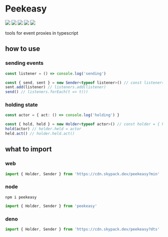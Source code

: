 # Peekeasy
[![](https://badgen.net/packagephobia/install/peekeasy?icon=npm&label&color=black&scale=1.3)](https://www.npmjs.com/package/peekeasy) [![](https://badgen.net/npm/types/tslib?icon=typescript&label&color=black&scale=1.3)](https://github.com/domrally/peekeasy/blob/main/code/context.d.ts) [![](https://badgen.net/badge/license/Fair?color=grey&scale=1.3)](https://github.com/domrally/peekeasy/blob/main/LICENSE) [![](https://badgen.net/github/tag/domrally/peekeasy?icon=git&label&color=grey&scale=1.3)](https://github.com/domrally/peekeasy/releases) [![](https://badgen.net/github/status/domrally/peekeasy?icon=github&label&color=black&scale=1.3)](https://github.com/domrally/peekeasy/actions)

tools for event proxies in typescript

## how to use

### sending events
```ts
const listener = () => console.log('sending')

const { send, sent } = new Sender<typeof listener>() // const listeners = new Set()
sent.add(listener) // listeners.add(listener)
send() // listeners.forEach(t => t())

```

### holding state
```ts
const actor = { act: () => console.log('holding') }

const { hold, held } = new Holder<typeof actor>() // const holder = { held: null }
hold(actor) // holder.held = actor
held.act() // holder.held.act()

```

## what to import

### web
```js
import { Holder, Sender } from 'https://cdn.skypack.dev/peekeasy?min'
```

### node
```
npm i peekeasy
```
```js
import { Holder, Sender } from 'peekeasy'
```

### deno
```ts
import { Holder, Sender } from 'https://cdn.skypack.dev/peekeasy?dts'
```
